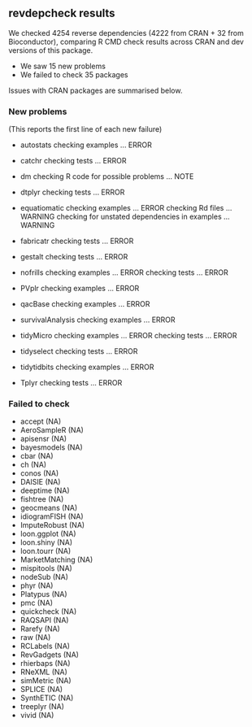 ## revdepcheck results

We checked 4254 reverse dependencies (4222 from CRAN + 32 from Bioconductor), comparing R CMD check results across CRAN and dev versions of this package.

 * We saw 15 new problems
 * We failed to check 35 packages

Issues with CRAN packages are summarised below.

### New problems
(This reports the first line of each new failure)

* autostats
  checking examples ... ERROR

* catchr
  checking tests ... ERROR

* dm
  checking R code for possible problems ... NOTE

* dtplyr
  checking tests ... ERROR

* equatiomatic
  checking examples ... ERROR
  checking Rd files ... WARNING
  checking for unstated dependencies in examples ... WARNING

* fabricatr
  checking tests ... ERROR

* gestalt
  checking tests ... ERROR

* nofrills
  checking examples ... ERROR
  checking tests ... ERROR

* PVplr
  checking examples ... ERROR

* qacBase
  checking examples ... ERROR

* survivalAnalysis
  checking examples ... ERROR

* tidyMicro
  checking examples ... ERROR
  checking tests ... ERROR

* tidyselect
  checking tests ... ERROR

* tidytidbits
  checking examples ... ERROR

* Tplyr
  checking tests ... ERROR

### Failed to check

* accept         (NA)
* AeroSampleR    (NA)
* apisensr       (NA)
* bayesmodels    (NA)
* cbar           (NA)
* ch             (NA)
* conos          (NA)
* DAISIE         (NA)
* deeptime       (NA)
* fishtree       (NA)
* geocmeans      (NA)
* idiogramFISH   (NA)
* ImputeRobust   (NA)
* loon.ggplot    (NA)
* loon.shiny     (NA)
* loon.tourr     (NA)
* MarketMatching (NA)
* mispitools     (NA)
* nodeSub        (NA)
* phyr           (NA)
* Platypus       (NA)
* pmc            (NA)
* quickcheck     (NA)
* RAQSAPI        (NA)
* Rarefy         (NA)
* raw            (NA)
* RCLabels       (NA)
* RevGadgets     (NA)
* rhierbaps      (NA)
* RNeXML         (NA)
* simMetric      (NA)
* SPLICE         (NA)
* SynthETIC      (NA)
* treeplyr       (NA)
* vivid          (NA)
